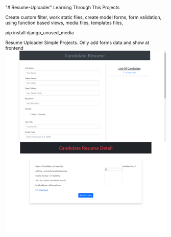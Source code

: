 "# Resume-Uploader" 
Learning Through This Projects

Create custom filter, 
work static files, 
create model forms, 
form validation, 
using function based views, 
media files, 
templates files, 

pip install django_unused_media

Resume Uploader Simple Projects. Only add forms data and show at frontend
![](1.png)
![](2.png)
